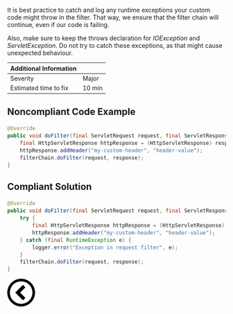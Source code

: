 <p>
    It is best practice to catch and log any runtime exceptions your custom code might throw in the filter. That way, we ensure that the filter chain will
    continue, even if our code is failing. </p><p>
    Also, make sure to keep the throws declaration for <i>IOException</i> and <i>ServletException</i>. Do not try to catch these exceptions, as that might cause unexpected
    behaviour. </p>

| Additional Information |        |
|------------------------|--------|
| Severity               | Major  | 
| Estimated time to fix  | 10 min |

<h2>Noncompliant Code Example</h2>

```java
@Override
public void doFilter(final ServletRequest request, final ServletResponse response, final FilterChain filterChain) throws IOException, ServletException {
    final HttpServletResponse httpResponse = (HttpServletResponse) response;
    httpResponse.addHeader("my-custom-header", "header-value");
    filterChain.doFilter(request, response);
}
```

<h2>Compliant Solution</h2>

```java
@Override
public void doFilter(final ServletRequest request, final ServletResponse response, final FilterChain filterChain) throws IOException, ServletException {
    try {
        final HttpServletResponse httpResponse = (HttpServletResponse) response;
        httpResponse.addHeader("my-custom-header", "header-value");
    } catch (final RuntimeException e) {
        logger.error("Exception in request filter", e);
    }
    filterChain.doFilter(request, response);
}
```

[![Back to overview](back.svg)](../../README.md)